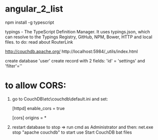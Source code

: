 # angular_2_list

npm install -g typescript



typings - The TypeScript Definition Manager. It uses typings.json, which can resolve to the Typings Registry, GitHub, NPM, Bower, HTTP and local files.
to do: read about RouterLink

http://couchdb.apache.org/
http://localhost:5984/_utils/index.html

create database 'user'
create record with 2 fields: 'id' = 'settings' and 'filter'=''

# to allow CORS:
1. go to CouchDB\etc\couchdb\default.ini  and set:

    [httpd]
    enable_cors = true

    [cors]
    origins = *
2.  restart database
    to stop => run cmd as Administrator and then: net.exe stop "apache couchdb"
    to start use Start CouchDB bat files
